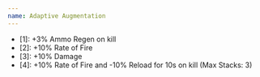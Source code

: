 ```yaml
---
name: Adaptive Augmentation
---
```


- [1]: +3% Ammo Regen on kill
- [2]: +10% Rate of Fire
- [3]: +10% Damage
- [4]: +10% Rate of Fire and -10% Reload for 10s on kill (Max Stacks: 3)
